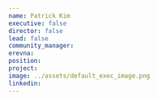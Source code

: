 ```yaml
---
name: Patrick Kim
executive: false
director: false
lead: false
community_manager: 
erevna:  
position:  
project:  
image: ../assets/default_exec_image.png
linkedin: 
---
```

